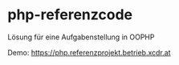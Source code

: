 # php-referenzcode
Lösung für eine Aufgabenstellung in OOPHP

Demo: https://php.referenzprojekt.betrieb.xcdr.at
